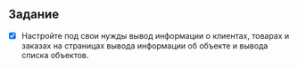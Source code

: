 ## Задание

- [x] Настройте под свои нужды вывод информации о клиентах,
товарах и заказах на страницах вывода информации об
объекте и вывода списка объектов.